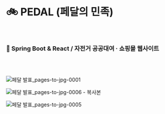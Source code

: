 # 🚲 PEDAL (페달의 민족)

<br/>

### 📌 Spring Boot & React / 자전거 공공대여 · 쇼핑몰 웹사이트


<br/>
<br/>

![페달 발표_pages-to-jpg-0001](https://github.com/ddu2ni/PEDAL/assets/150881952/55cd1c84-603e-4420-a72d-04a5c0aff0e8)

![페달 발표_pages-to-jpg-0006 - 복사본](https://github.com/ddu2ni/PEDAL/assets/150881952/ce6c0764-cc37-4929-b956-d58ed01607d3)

![페달 발표_pages-to-jpg-0005](https://github.com/ddu2ni/PEDAL/assets/150881952/8d562c45-2229-477a-ab68-be4ef122a207)

